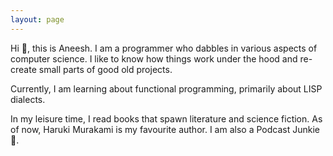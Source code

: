 ```yaml
---
layout: page
---
```

Hi 👋, this is Aneesh. I am a programmer who dabbles in various aspects of computer science. I like to know how things work under the hood and re-create small parts of good old projects. 

Currently,  I am learning about functional programming, primarily about LISP dialects. 

In my leisure time, I read books that spawn literature and science fiction. As of now, Haruki Murakami is my favourite author.  I am also a Podcast Junkie 🙂.
